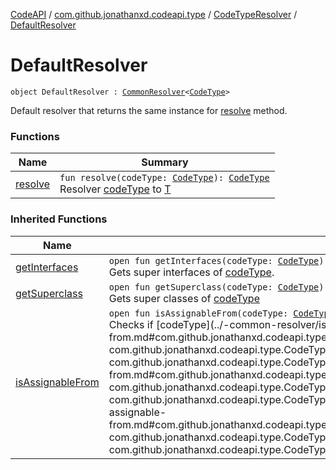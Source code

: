 [CodeAPI](../../../index.md) / [com.github.jonathanxd.codeapi.type](../../index.md) / [CodeTypeResolver](../index.md) / [DefaultResolver](.)

# DefaultResolver

`object DefaultResolver : `[`CommonResolver`](../-common-resolver/index.md)`<`[`CodeType`](../../-code-type/index.md)`>`

Default resolver that returns the same instance for [resolve](resolve.md) method.

### Functions

| Name | Summary |
|---|---|
| [resolve](resolve.md) | `fun resolve(codeType: `[`CodeType`](../../-code-type/index.md)`): `[`CodeType`](../../-code-type/index.md)<br>Resolver [codeType](resolve.md#com.github.jonathanxd.codeapi.type.CodeTypeResolver.DefaultResolver$resolve(com.github.jonathanxd.codeapi.type.CodeType)/codeType) to [T](#) |

### Inherited Functions

| Name | Summary |
|---|---|
| [getInterfaces](../-common-resolver/get-interfaces.md) | `open fun getInterfaces(codeType: `[`CodeType`](../../-code-type/index.md)`): List<`[`CodeType`](../../-code-type/index.md)`>`<br>Gets super interfaces of [codeType](../-common-resolver/get-interfaces.md#com.github.jonathanxd.codeapi.type.CodeTypeResolver.CommonResolver$getInterfaces(com.github.jonathanxd.codeapi.type.CodeType)/codeType). |
| [getSuperclass](../-common-resolver/get-superclass.md) | `open fun getSuperclass(codeType: `[`CodeType`](../../-code-type/index.md)`): `[`CodeType`](../../-code-type/index.md)`?`<br>Gets super classes of [codeType](../-common-resolver/get-superclass.md#com.github.jonathanxd.codeapi.type.CodeTypeResolver.CommonResolver$getSuperclass(com.github.jonathanxd.codeapi.type.CodeType)/codeType) |
| [isAssignableFrom](../-common-resolver/is-assignable-from.md) | `open fun isAssignableFrom(codeType: `[`CodeType`](../../-code-type/index.md)`, from: `[`CodeType`](../../-code-type/index.md)`, resolverProvider: (`[`CodeType`](../../-code-type/index.md)`) -> `[`CodeTypeResolver`](../index.md)`<*>): Boolean`<br>Checks if [codeType](../-common-resolver/is-assignable-from.md#com.github.jonathanxd.codeapi.type.CodeTypeResolver.CommonResolver$isAssignableFrom(com.github.jonathanxd.codeapi.type.CodeType, com.github.jonathanxd.codeapi.type.CodeType, kotlin.Function1((com.github.jonathanxd.codeapi.type.CodeType, com.github.jonathanxd.codeapi.type.CodeTypeResolver((kotlin.Any)))))/codeType) is assignable [from](../-common-resolver/is-assignable-from.md#com.github.jonathanxd.codeapi.type.CodeTypeResolver.CommonResolver$isAssignableFrom(com.github.jonathanxd.codeapi.type.CodeType, com.github.jonathanxd.codeapi.type.CodeType, kotlin.Function1((com.github.jonathanxd.codeapi.type.CodeType, com.github.jonathanxd.codeapi.type.CodeTypeResolver((kotlin.Any)))))/from) using resolvers provided by [resolverProvider](../-common-resolver/is-assignable-from.md#com.github.jonathanxd.codeapi.type.CodeTypeResolver.CommonResolver$isAssignableFrom(com.github.jonathanxd.codeapi.type.CodeType, com.github.jonathanxd.codeapi.type.CodeType, kotlin.Function1((com.github.jonathanxd.codeapi.type.CodeType, com.github.jonathanxd.codeapi.type.CodeTypeResolver((kotlin.Any)))))/resolverProvider) |

